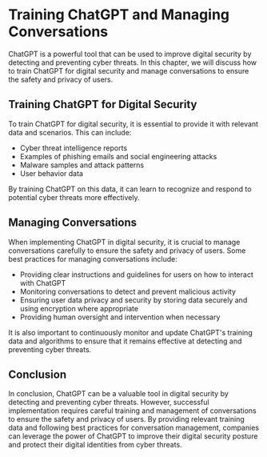 Training ChatGPT and Managing Conversations
=====================================================================================================

ChatGPT is a powerful tool that can be used to improve digital security by detecting and preventing cyber threats. In this chapter, we will discuss how to train ChatGPT for digital security and manage conversations to ensure the safety and privacy of users.

Training ChatGPT for Digital Security
-------------------------------------

To train ChatGPT for digital security, it is essential to provide it with relevant data and scenarios. This can include:

* Cyber threat intelligence reports
* Examples of phishing emails and social engineering attacks
* Malware samples and attack patterns
* User behavior data

By training ChatGPT on this data, it can learn to recognize and respond to potential cyber threats more effectively.

Managing Conversations
----------------------

When implementing ChatGPT in digital security, it is crucial to manage conversations carefully to ensure the safety and privacy of users. Some best practices for managing conversations include:

* Providing clear instructions and guidelines for users on how to interact with ChatGPT
* Monitoring conversations to detect and prevent malicious activity
* Ensuring user data privacy and security by storing data securely and using encryption where appropriate
* Providing human oversight and intervention when necessary

It is also important to continuously monitor and update ChatGPT's training data and algorithms to ensure that it remains effective at detecting and preventing cyber threats.

Conclusion
----------

In conclusion, ChatGPT can be a valuable tool in digital security by detecting and preventing cyber threats. However, successful implementation requires careful training and management of conversations to ensure the safety and privacy of users. By providing relevant training data and following best practices for conversation management, companies can leverage the power of ChatGPT to improve their digital security posture and protect their digital identities from cyber threats.
